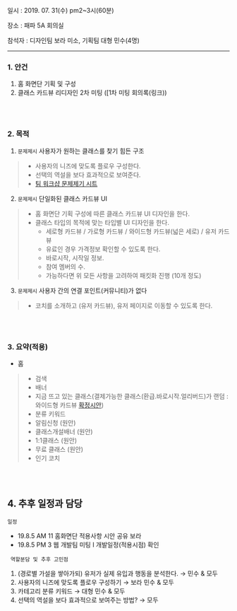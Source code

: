 일시 : 2019. 07. 31(수) pm2~3시(60분)

장소 : 패파 5A 회의실 

참석자 : 디자인팀 보라 미소, 기획팀 대형 민수(4명)

------------



### 1. 안건

1. 홈 화면단 기획 및 구성
2. 클래스 카드뷰 리디자인 2차 미팅 ([1차 미팅 회의록(링크))

</br>
</br>


### 2. 목적

1. ``문제제시``  사용자가 원하는 클래스를 찾기 힘든 구조

 > - 사용자의 니즈에 맞도록 플로우 구성한다. 
> - 선택의 역설을 보다 효과적으로 보여준다.
 > - [팀 워크샵 문제제기 시트](https://docs.google.com/spreadsheets/d/1kKkyc2ie3EBTQiHSTYM3t60ObK7l4U9ZO_eTGWqCKSQ/edit?usp=sharing)



2. ``문제제시``  단일화된 클래스 카드뷰 UI  

 > - 홈 화면단 기획 구성에 따른 클래스 카드뷰 UI 디자인을 한다.
 > - 클래스 타입의 목적에 맞는 타입별 UI 디자인을 한다.
 >   - 세로형 카드뷰 / 가로형 카드뷰 / 와이드형 카드뷰(넓은 세로) / 유저 카드뷰
 >   - 유료인 경우 가격정보 확인할 수 있도록 한다. 
 >   - 바로시작, 시작일 정보.
 >   - 참여 멤버의 수.
 >   - 가능하다면 위 모든 사항을 고려하여 패킷화 진행 (10개 정도)
 

3. ``문제제시`` 사용자 간의 연결 포인트(커뮤니티)가 없다 

> - 코치를 소개하고 (유저 카드뷰), 유저 페이지로 이동할 수 있도록 한다. 




</br>
</br>



### 3. 요약(적용)

- 홈
> - 검색
> - 배너
> - 지금 뜨고 있는 클래스(결제가능한 클래스(환급.바로시작.얼리버드)가 랜덤 : 와이드형 카드뷰 [확정시안](https://xd.adobe.com/view/84caa12e-3ee4-4647-58a7-cfbb8dfd213e-f2fb/screen/2d9e708d-f669-427a-a6ed-a70cea423963/list-type-home)) 
> - 분류 키워드 
> - 알림신청 (원안)
> - 클래스개설배너  (원안)
> - 1:1클래스 (원안)
> - 무료 클래스  (원안)
> - 인기 코치  


</br>
</br>



## 4. 추후 일정과 담당 

``일정``

- 19.8.5 AM 11 홈화면단 적용사항 시안 공유 보라 
- 19.8.5 PM 3  웹 개발팀 미팅  I  개발일정(적용시점) 확인


`` 역할분담 및 추후 고민점``

1. (경로별 가설을 쌓아가되) 유저가 실제 유입과 행동을 분석한다. → 민수 & 모두
2. 사용자의 니즈에 맞도록 플로우 구성하기  → 보라 민수 & 모두
3. 카테고리 분류 키워드 → 대형 민수 & 모두
4. 선택의 역설을 보다 효과적으로 보여주는 방법?  → 모두





